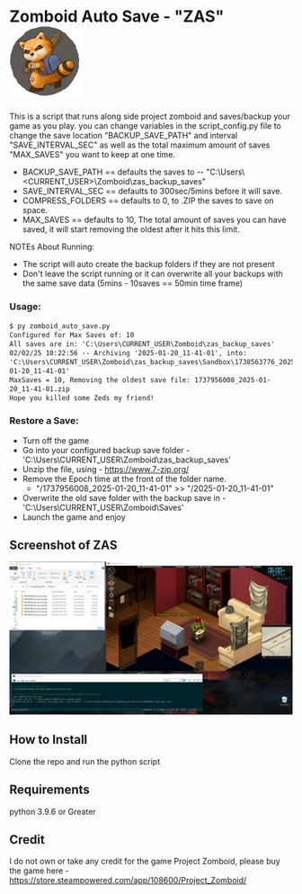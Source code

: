 # Zomboid Auto Save - "ZAS" ![alt text](/images/pz_logo.png "Project Zomboid")
This is a script that runs along side project zomboid and saves/backup your game as you play. you can change variables in the script_config.py file to change the save location "BACKUP_SAVE_PATH" and interval "SAVE_INTERVAL_SEC" as well as the total maximum amount of saves "MAX_SAVES" you want to keep at one time.

* BACKUP_SAVE_PATH == defaults the saves to -- "C:\Users\\<CURRENT_USER>\Zomboid\zas_backup_saves\"
* SAVE_INTERVAL_SEC == defaults to 300sec/5mins before it will save.
* COMPRESS_FOLDERS == defaults to 0, to .ZIP the saves to save on space.
* MAX_SAVES == defaults to 10, The total amount of saves you can have saved, it will start removing the oldest after it hits this limit.

NOTEs About Running:
- The script will auto create the backup folders if they are not present
- Don't leave the script running or it can overwrite all your backups with the same save data (5mins - 10saves == 50min time frame)

### Usage:
```
$ py zomboid_auto_save.py
Configured for Max Saves of: 10
All saves are in: 'C:\Users\CURRENT_USER\Zomboid\zas_backup_saves'
02/02/25 10:22:56 -- Archiving '2025-01-20_11-41-01', into: 'C:\Users\CURRENT_USER\Zomboid\zas_backup_saves\Sandbox\1738563776_2025-01-20_11-41-01'
MaxSaves = 10, Removing the oldest save file: 1737956008_2025-01-20_11-41-01.zip
Hope you killed some Zeds my friend!
```

### Restore a Save:
* Turn off the game
* Go into your configured backup save folder - 'C:\Users\CURRENT_USER\Zomboid\zas_backup_saves'
* Unzip the file, using - https://www.7-zip.org/
* Remove the Epoch time at the front of the folder name.
    * "/1737956008_2025-01-20_11-41-01" >> "/2025-01-20_11-41-01"
* Overwrite the old save folder with the backup save in - 'C:\Users\CURRENT_USER\Zomboid\Saves'
* Launch the game and enjoy

## Screenshot of ZAS
![alt text](/images/zas_example.png "Example using ZAS to save your game")

## How to Install
Clone the repo and run the python script

## Requirements
python 3.9.6 or Greater

## Credit
I do not own or take any credit for the game Project Zomboid, please buy the game here - https://store.steampowered.com/app/108600/Project_Zomboid/ 
